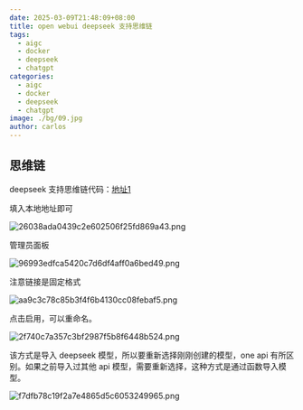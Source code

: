 ```yaml
---
date: 2025-03-09T21:48:09+08:00
title: open webui deepseek 支持思维链
tags:
  - aigc
  - docker
  - deepseek
  - chatgpt
categories:
  - aigc
  - docker
  - deepseek
  - chatgpt
image: ./bg/09.jpg
author: carlos
---
```


## 思维链

deepseek 支持思维链代码：[地址1](https://openwebui.com/f/zgccrui/deepseek_r1)

填入本地地址即可

![26038ada0439c2e602506f25fd869a43.png](../_resources/26038ada0439c2e602506f25fd869a43.png)

管理员面板

![96993edfca5420c7d6df4aff0a6bed49.png](../_resources/96993edfca5420c7d6df4aff0a6bed49.png)

注意链接是固定格式

![aa9c3c78c85b3f4f6b4130cc08febaf5.png](../_resources/aa9c3c78c85b3f4f6b4130cc08febaf5.png)

点击启用，可以重命名。

![2f740c7a357c3bf2987f5b8f6448b524.png](../_resources/2f740c7a357c3bf2987f5b8f6448b524.png)

该方式是导入 deepseek 模型，所以要重新选择刚刚创建的模型，one api 有所区别。如果之前导入过其他 api 模型，需要重新选择，这种方式是通过函数导入模型。

![f7dfb78c19f2a7e4865d5c6053249965.png](../_resources/f7dfb78c19f2a7e4865d5c6053249965.png)